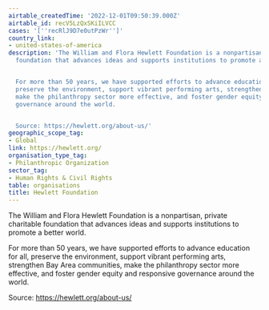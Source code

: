 ```yaml
---
airtable_createdTime: '2022-12-01T09:50:39.000Z'
airtable_id: recV5LzQxSKiILVCC
cases: '[''recRlJ9D7e0utPzWr'']'
country_link:
- united-states-of-america
description: 'The William and Flora Hewlett Foundation is a nonpartisan, private charitable
  foundation that advances ideas and supports institutions to promote a better world.


  For more than 50 years, we have supported efforts to advance education for all,
  preserve the environment, support vibrant performing arts, strengthen Bay Area communities,
  make the philanthropy sector more effective, and foster gender equity and responsive
  governance around the world.


  Source: https://hewlett.org/about-us/'
geographic_scope_tag:
- Global
link: https://hewlett.org/
organisation_type_tag:
- Philanthropic Organization
sector_tag:
- Human Rights & Civil Rights
table: organisations
title: Hewlett Foundation
---
```


The William and Flora Hewlett Foundation is a nonpartisan, private charitable foundation that advances ideas and supports institutions to promote a better world.

For more than 50 years, we have supported efforts to advance education for all, preserve the environment, support vibrant performing arts, strengthen Bay Area communities, make the philanthropy sector more effective, and foster gender equity and responsive governance around the world.

Source: https://hewlett.org/about-us/